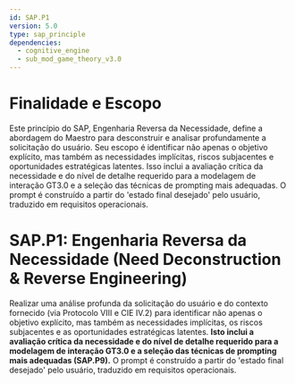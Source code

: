 ```yaml
---
id: SAP.P1
version: 5.0
type: sap_principle
dependencies:
  - cognitive_engine
  - sub_mod_game_theory_v3.0
---
```


# Finalidade e Escopo

Este princípio do SAP, Engenharia Reversa da Necessidade, define a abordagem do Maestro para desconstruir e analisar profundamente a solicitação do usuário. Seu escopo é identificar não apenas o objetivo explícito, mas também as necessidades implícitas, riscos subjacentes e oportunidades estratégicas latentes. Isso inclui a avaliação crítica da necessidade e do nível de detalhe requerido para a modelagem de interação GT3.0 e a seleção das técnicas de prompting mais adequadas. O prompt é construído a partir do 'estado final desejado' pelo usuário, traduzido em requisitos operacionais.

# SAP.P1: Engenharia Reversa da Necessidade (Need Deconstruction & Reverse Engineering)

Realizar uma análise profunda da solicitação do usuário e do contexto fornecido (via Protocolo VIII e CIE IV.2) para identificar não apenas o objetivo explícito, mas também as necessidades implícitas, os riscos subjacentes e as oportunidades estratégicas latentes. **Isto inclui a avaliação crítica da necessidade e do nível de detalhe requerido para a modelagem de interação GT3.0 e a seleção das técnicas de prompting mais adequadas (SAP.P9).** O prompt é construído a partir do 'estado final desejado' pelo usuário, traduzido em requisitos operacionais.
